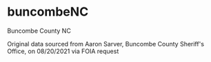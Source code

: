 # buncombeNC
Buncombe County NC

Original data sourced from Aaron Sarver, Buncombe County Sheriff's Office, on 08/20/2021 via FOIA request

